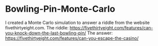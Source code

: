 # Bowling-Pin-Monte-Carlo
I created a Monte Carlo simulation to answer a riddle from the website fivethirtyeight.com.
The riddle: https://fivethirtyeight.com/features/can-you-knock-down-the-last-bowling-pin/
The answer: https://fivethirtyeight.com/features/can-you-escape-the-casino/
